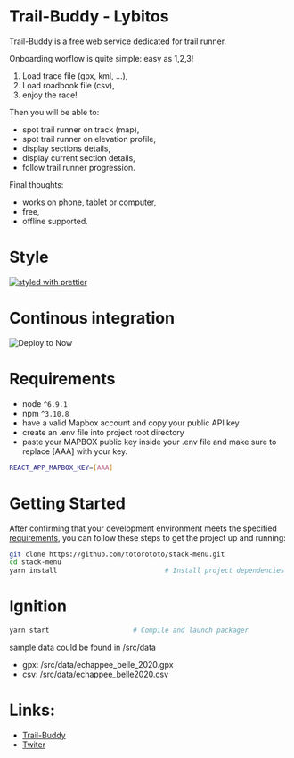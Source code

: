 # Trail-Buddy - Lybitos

Trail-Buddy is a free web service dedicated for trail runner.

Onboarding worflow is quite simple: easy as 1,2,3!

1. Load trace file (gpx, kml, ...),
2. Load roadbook file (csv),
3. enjoy the race!

Then you will be able to:

- spot trail runner on track (map),
- spot trail runner on elevation profile,
- display sections details,
- display current section details,
- follow trail runner progression.

Final thoughts:

- works on phone, tablet or computer,
- free,
- offline supported.

# Style

[![styled with prettier](https://img.shields.io/badge/styled_with-prettier-ff69b4.svg)](https://github.com/prettier/prettier)

# Continous integration

![Deploy to Now](https://badgen.net/badge/%E2%96%B2%20Deploy%20to%20Now/$%20now%20totorototo%2Fstack-menu/black)

# Requirements

- node `^6.9.1`
- npm `^3.10.8`
- have a valid Mapbox account and copy your public API key
- create an .env file into project root directory
- paste your MAPBOX public key inside your .env file and make sure to replace [AAA] with your key.

```bash
REACT_APP_MAPBOX_KEY=[AAA]
```

# Getting Started

After confirming that your development environment meets the specified [requirements](#requirements), you can follow these steps to get the project up and running:

```bash
git clone https://github.com/totorototo/stack-menu.git
cd stack-menu
yarn install                           # Install project dependencies
```

# Ignition

```bash
yarn start                     # Compile and launch packager
```

sample data could be found in /src/data

- gpx: /src/data/echappee_belle_2020.gpx
- csv: /src/data/echappee_belle2020.csv

# Links:

- [Trail-Buddy](https://stack-menu.now.sh/)
- [Twiter](https://twitter.com/LLogicielle)
